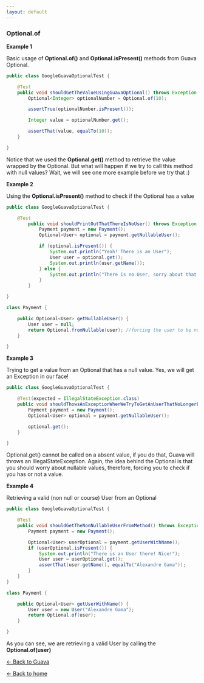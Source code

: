 ```yaml
---
layout: default
---
```


### Optional.of

**Example 1**

Basic usage of **Optional.of()** and **Optional.isPresent()** methods from Guava Optional.

```java
public class GoogleGuavaOptionalTest {

	@Test
	public void shouldGetTheValueUsingGuavaOptional() throws Exception {
		Optional<Integer> optionalNumber = Optional.of(10);

		assertTrue(optionalNumber.isPresent());

		Integer value = optionalNumber.get();

		assertThat(value, equalTo(10));
	}

}
```

Notice that we used the **Optional.get()** method to retrieve the value wrapped by the Optional. But what will happen if we try to call this method with null values? Wait, we will see one more example before we try that :)

**Example 2**

Using the **Optional.isPresent()** method to check if the Optional has a value

```java
public class GoogleGuavaOptionalTest {

	@Test
		public void shouldPrintOutThatThereIsNoUser() throws Exception {
			Payment payment = new Payment();
			Optional<User> optional = payment.getNullableUser();

			if (optional.isPresent()) {
				System.out.println("Yeah! There is an User");
				User user = optional.get();
				System.out.println(user.getName());
			} else {
				System.out.println("There is no User, sorry about that :(");
			}
		}

}

class Payment {

	public Optional<User> getNullableUser() {
		User user = null;
		return Optional.fromNullable(user); //forcing the user to be null
	}

}
```

**Example 3**

Trying to get a value from an Optional that has a null value. Yes, we will get an Exception in our face!

```java
public class GoogleGuavaOptionalTest {

	@Test(expected = IllegalStateException.class)
	public void shouldThowsAnExceptionWhenWeTryToGetAnUserThatNoLongerExists() throws Exception {
		Payment payment = new Payment();
		Optional<User> optional = payment.getNullableUser();

		optional.get();
	}

}
```

Optional.get() cannot be called on a absent value, if you do that, Guava will throws an IllegalStateException. Again, the idea behind the Optional is that you should worry about nullable values, therefore, forcing you to check if you has or not a value.

**Example 4**

Retrieving a valid (non null or course) User from an Optional

```java
public class GoogleGuavaOptionalTest {

	@Test
	public void shouldGetTheNonNullableUserFromMethod() throws Exception {
		Payment payment = new Payment();

		Optional<User> userOptional = payment.getUserWithName();
		if (userOptional.isPresent()) {
			System.out.println("There is an User there! Nice!");
			User user = userOptional.get();
			assertThat(user.getName(), equalTo("Alexandre Gama"));
		}
	}
}

class Payment {

	public Optional<User> getUserWithName() {
		User user = new User("Alexandre Gama");
		return Optional.of(user);
	}

}
```

As you can see, we are retrieving a valid User by calling the **Optional.of(user)**

[<- Back to Guava](../../google-guava)

[<- Back to home](/)

